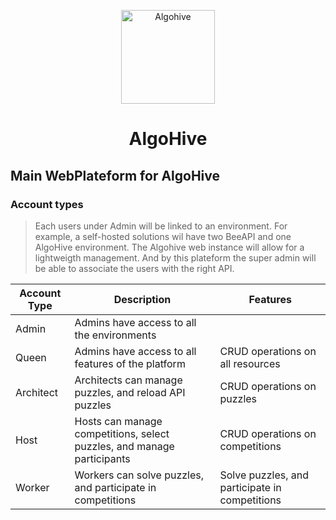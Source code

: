 <p align="center">
  <img width="150px" src="https://raw.githubusercontent.com/AlgoHive-Coding-Puzzles/Ressources/refs/heads/main/images/algohive-logo.png" title="Algohive">
</p>

<h1 align="center">AlgoHive</h1>

## Main WebPlateform for AlgoHive

### Account types

> Each users under Admin will be linked to an environment. For example, a self-hosted solutions wil have two BeeAPI and one AlgoHive environment. The Algohive web instance will allow for a lightweigth management. And by this plateform the super admin will be able to associate the users with the right API.

| Account Type | Description                                                            | Features                                       |
| ------------ | ---------------------------------------------------------------------- | ---------------------------------------------- |
| Admin        | Admins have access to all the environments                             |
| Queen        | Admins have access to all features of the platform                     | CRUD operations on all resources               |
| Architect    | Architects can manage puzzles, and reload API puzzles                  | CRUD operations on puzzles                     |
| Host         | Hosts can manage competitions, select puzzles, and manage participants | CRUD operations on competitions                |
| Worker       | Workers can solve puzzles, and participate in competitions             | Solve puzzles, and participate in competitions |
